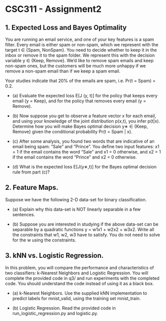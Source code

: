 # CSC311 - Assignment2

## 1. Expected Loss and Bayes Optimality


You are running an email service, and one of your key features is a spam filter. Every email is either spam or non-spam, which we represent with the target t ∈ {Spam, NonSpam}. You need to decide whether to keep it in the inbox or remove it to the spam folder. We represent this with the decision variable y ∈ {Keep, Remove}. We’d like to remove spam emails and keep non-spam ones, but the customers will be much more unhappy if we remove a non-spam email than if we keep a spam email.

Your studies indicate that 20% of the emails are spam, i.e. Pr(t = Spam) = 0.2.

- (a) Evaluate the expected loss E[J (y, t)] for the policy that keeps every email (y = Keep), and for the policy that removes every email (y = Remove).

- (b) Now suppose you get to observe a feature vector x for each email, and using your knowledge of the joint distribution p(x,t), you infer p(t|x). Determine how you will make Bayes optimal decision y∗ ∈ {Keep, Remove} given the conditional probability Pr(t = Spam | x).

- (c) After some analysis, you found two words that are indicative of an email being spam: “Sale” and “Prince”. You define two input features: x1 = 1 if the email contains the word “Sale” and x1 = 0 otherwise, and x2 = 1 if the email contains the word “Prince” and x2 = 0 otherwise.

- (d) What is the expected loss E[J(y∗,t)] for the Bayes optimal decision rule from part (c)?

## 2. Feature Maps.
Suppose we have the following 2-D data-set for binary classification.

- (a) Explain why this data-set is NOT linearly separable in a few sentences.

- (b) Suppose you are interested in studying if the above data-set can be separable by a quadratic functions y = w1x1 + w2x2 + w3x2. Write all the constraints that w1, w2, w3 have to satisfy. You do not need to solve for the w using the constraints.

## 3. kNN vs. Logistic Regression.
In this problem, you will compare the performance and characteristics of two classifiers: k-Nearest Neighbors and Logistic Regression. You will complete the provided code in q3/ and run experiments with the completed code. You should understand the code instead of using it as a black box.

- (a) k-Nearest Neighbors. Use the supplied kNN implementation to predict labels for mnist_valid, using the training set mnist_train.

- (b) Logistic Regression. Read the provided code in run_logistic_regression.py and logistic.py.
